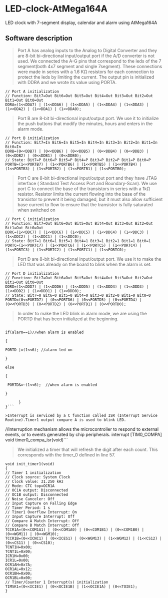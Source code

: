 # LED-clock-AtMega164A
LED clock with 7-segment display, calendar and alarm using AtMega164A

## Software description
> Port A has analog inputs to the Analog to Digital Converter and they are 8-bit bi-directional input/output port if the A/D converter is not used.
We connected the A-G pins that correspond to the leds of the 7 segment(both 4x7 segment and single 7segment). These connections were made in series with a 1.6 KΩ resistors for each connection to protect the leds by limiting the current. 
The output pin is initialized with DDRA and we wrote its value using PORTA. 
```
// Port A initialization
// Function: Bit7=Out Bit6=Out Bit5=Out Bit4=Out Bit3=Out Bit2=Out Bit1=Out Bit0=Out 
DDRA=(1<<DDA7) | (1<<DDA6) | (1<<DDA5) | (1<<DDA4) | (1<<DDA3) | (1<<DDA2) | (1<<DDA1) | (1<<DDA0);

```
 >Port B are 8-bit bi-directional input/output port. We use it to initialize the push buttons that modify the minutes, hours and enters in the alarm mode.
```
// Port B initialization
// Function: Bit7=In Bit6=In Bit5=In Bit4=In Bit3=In Bit2=In Bit1=In Bit0=In 
DDRB=(0<<DDB7) | (0<<DDB6) | (0<<DDB5) | (0<<DDB4) | (0<<DDB3) | (0<<DDB2) | (0<<DDB1) | (0<<DDB0);
// State: Bit7=P Bit6=P Bit5=P Bit4=P Bit3=P Bit2=P Bit1=P Bit0=P 
PORTB=(1<<PORTB7) | (1<<PORTB6) | (1<<PORTB5) | (1<<PORTB4) | (1<<PORTB3) | (1<<PORTB2) | (1<<PORTB1) | (1<<PORTB0);
```

>Port C are 8-bit bi-directional input/output port and they have JTAG interface ( Standard Test Access Port and Boundary-Scan). 
>We use port C to connect the base of the transistors in series with a 1kΩ resistor. Resistor limits the current flowing into the base of the transistor to prevent it being damaged, but it must also allow sufficient base current to flow to ensure that the transistor is fully saturated when switched on
```
// Port C initialization
// Function: Bit7=Out Bit6=Out Bit5=Out Bit4=Out Bit3=Out Bit2=Out Bit1=Out Bit0=Out 
DDRC=(1<<DDC7) | (1<<DDC6) | (1<<DDC5) | (1<<DDC4) | (1<<DDC3) | (1<<DDC2) | (1<<DDC1) | (1<<DDC0);
// State: Bit7=1 Bit6=1 Bit5=1 Bit4=1 Bit3=1 Bit2=1 Bit1=1 Bit0=1 
PORTC=(1<<PORTC7) | (1<<PORTC6) | (1<<PORTC5) | (1<<PORTC4) | (1<<PORTC3) | (1<<PORTC2) | (1<<PORTC1) | (1<<PORTC0);
```

>Port D are 8-bit bi-directional input/output port. We use it to make the LED that was already on the board to blink when the alarm is set.
```
// Port D initialization
// Function: Bit7=Out Bit6=Out Bit5=Out Bit4=Out Bit3=Out Bit2=Out Bit1=Out Bit0=Out 
DDRD=(1<<DDD7) | (1<<DDD6) | (1<<DDD5) | (1<<DDD4) | (1<<DDD3) | (1<<DDD2) | (1<<DDD1) | (1<<DDD0);
// State: Bit7=0 Bit6=0 Bit5=0 Bit4=0 Bit3=0 Bit2=0 Bit1=0 Bit0=0 
PORTD=(0<<PORTD7) | (0<<PORTD6) | (0<<PORTD5) | (0<<PORTD4) | (0<<PORTD3) | (0<<PORTD2) | (0<<PORTD1) | (0<<PORTD0);
```


> In order to make the LED blink in alarm mode, we are using the PORTD that has been initialized at the beginning.
```

if(alarm==1)//when alarm is enabled

{

PORTD |=(1<<6); //alarm led on

}

else

{

 PORTD&=~(1<<6);  //when alarm is enabled

}

      }
}```

>Interrupt is serviced by a C function called ISR (Interrupt Service  Routine).Timer1 output compare A is used to blink LED. 
```
//Interruption mechanism allows the microcontroller to respond to external events, or to events generated by chip peripherals.
interrupt [TIM0_COMPA] void timer0_compa_isr(void)```

>We initialized a timer that will refresh the digit after each count. This corresponds with the timer_0 defined in line 57.
```
void init_timer1(void) 
{
// Timer 1 initialization
// Clock source: System Clock
// Clock value: 31.250 kHz
// Mode: CTC top=OCR1A
// OC1A output: Disconnected
// OC1B output: Disconnected
// Noise Canceler: Off
// Input Capture on Falling Edge
// Timer Period: 1 s
// Timer1 Overflow Interrupt: On
// Input Capture Interrupt: Off
// Compare A Match Interrupt: Off
// Compare B Match Interrupt: Off
TCCR1A=(0<<COM1A1) | (0<<COM1A0) | (0<<COM1B1) | (0<<COM1B0) | (0<<WGM11) | (0<<WGM10);
TCCR1B=(0<<ICNC1) | (0<<ICES1) | (0<<WGM13) | (1<<WGM12) | (1<<CS12) | (0<<CS11) | (0<<CS10);
TCNT1H=0x00;
TCNT1L=0x00;
ICR1H=0x00;
ICR1L=0x00;
OCR1AH=0x7A; 
OCR1AL=0x12; 
OCR1BH=0x00;
OCR1BL=0x00;
// Timer/Counter 1 Interrupt(s) initialization
TIMSK1=(0<<ICIE1) | (0<<OCIE1B) | (1<<OCIE1A) | (0<<TOIE1);
}
```
